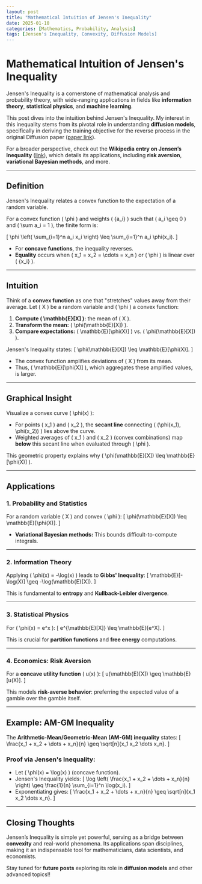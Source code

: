 ```yaml
---
layout: post
title: "Mathematical Intuition of Jensen's Inequality"
date: 2025-01-10
categories: [Mathematics, Probability, Analysis]
tags: [Jensen's Inequality, Convexity, Diffusion Models]
---
```


# **Mathematical Intuition of Jensen's Inequality**

Jensen's Inequality is a cornerstone of mathematical analysis and probability theory, with wide-ranging applications in fields like **information theory**, **statistical physics**, and **machine learning**. 

This post dives into the intuition behind Jensen's Inequality. My interest in this inequality stems from its pivotal role in understanding **diffusion models**, specifically in deriving the training objective for the reverse process in the original Diffusion paper ([paper link](https://arxiv.org/pdf/2006.11239)). 

For a broader perspective, check out the **Wikipedia entry on Jensen’s Inequality** ([link](https://en.wikipedia.org/wiki/Jensen%27s_inequality#Applications_and_special_cases)), which details its applications, including **risk aversion**, **variational Bayesian methods**, and more.

---

## **Definition**

Jensen's Inequality relates a convex function to the expectation of a random variable. 

For a convex function \( \phi \) and weights \( \{a_i\} \) such that \( a_i \geq 0 \) and \( \sum a_i = 1 \), the finite form is:

\[
\phi \left( \sum_{i=1}^n a_i x_i \right) \leq \sum_{i=1}^n a_i \phi(x_i).
\]

- For **concave functions**, the inequality reverses.  
- **Equality** occurs when \( x_1 = x_2 = \cdots = x_n \) or \( \phi \) is linear over \( \{x_i\} \).

---

## **Intuition**

Think of a **convex function** as one that "stretches" values away from their average. Let \( X \) be a random variable and \( \phi \) a convex function:

1. **Compute \( \mathbb{E}[X] \):** the mean of \( X \).  
2. **Transform the mean:** \( \phi(\mathbb{E}[X]) \).  
3. **Compare expectations:** \( \mathbb{E}[\phi(X)] \) vs. \( \phi(\mathbb{E}[X]) \).  

Jensen's Inequality states:
\[
\phi(\mathbb{E}[X]) \leq \mathbb{E}[\phi(X)].
\]

- The convex function amplifies deviations of \( X \) from its mean.  
- Thus, \( \mathbb{E}[\phi(X)] \), which aggregates these amplified values, is larger.

---

## **Graphical Insight**

Visualize a convex curve \( \phi(x) \):

- For points \( x_1 \) and \( x_2 \), the **secant line** connecting \( (\phi(x_1), \phi(x_2)) \) lies above the curve.  
- Weighted averages of \( x_1 \) and \( x_2 \) (convex combinations) map **below** this secant line when evaluated through \( \phi \).

This geometric property explains why \( \phi(\mathbb{E}[X]) \leq \mathbb{E}[\phi(X)] \).

---

## **Applications**

### **1. Probability and Statistics**

For a random variable \( X \) and convex \( \phi \):
\[
\phi(\mathbb{E}[X]) \leq \mathbb{E}[\phi(X)].
\]

- **Variational Bayesian methods:** This bounds difficult-to-compute integrals.  

---

### **2. Information Theory**

Applying \( \phi(x) = -\log(x) \) leads to **Gibbs' Inequality**:
\[
\mathbb{E}[-\log(X)] \geq -\log(\mathbb{E}[X]).
\]

This is fundamental to **entropy** and **Kullback-Leibler divergence**.

---

### **3. Statistical Physics**

For \( \phi(x) = e^x \):
\[
e^{\mathbb{E}[X]} \leq \mathbb{E}[e^X].
\]

This is crucial for **partition functions** and **free energy** computations.

---

### **4. Economics: Risk Aversion**

For a **concave utility function** \( u(x) \):
\[
u(\mathbb{E}[X]) \geq \mathbb{E}[u(X)].
\]

This models **risk-averse behavior**: preferring the expected value of a gamble over the gamble itself.

---

## **Example: AM-GM Inequality**

The **Arithmetic-Mean/Geometric-Mean (AM-GM) inequality** states:
\[
\frac{x_1 + x_2 + \dots + x_n}{n} \geq \sqrt[n]{x_1 x_2 \dots x_n}.
\]

### Proof via Jensen's Inequality:

- Let \( \phi(x) = \log(x) \) (concave function).  
- Jensen's Inequality yields:
\[
\log \left( \frac{x_1 + x_2 + \dots + x_n}{n} \right) \geq \frac{1}{n} \sum_{i=1}^n \log(x_i).
\]
- Exponentiating gives:
\[
\frac{x_1 + x_2 + \dots + x_n}{n} \geq \sqrt[n]{x_1 x_2 \dots x_n}.
\]

---

## **Closing Thoughts**

Jensen’s Inequality is simple yet powerful, serving as a bridge between **convexity** and real-world phenomena. Its applications span disciplines, making it an indispensable tool for mathematicians, data scientists, and economists.

Stay tuned for **future posts** exploring its role in **diffusion models** and other advanced topics!!
